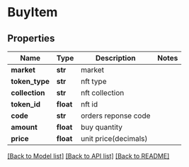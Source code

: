 # BuyItem

## Properties
Name | Type | Description | Notes
------------ | ------------- | ------------- | -------------
**market** | **str** | market | 
**token_type** | **str** | nft type | 
**collection** | **str** | nft collection | 
**token_id** | **float** | nft id | 
**code** | **str** | orders reponse code | 
**amount** | **float** | buy quantity | 
**price** | **float** | unit price(decimals) | 

[[Back to Model list]](../README.md#documentation-for-models) [[Back to API list]](../README.md#documentation-for-api-endpoints) [[Back to README]](../README.md)


